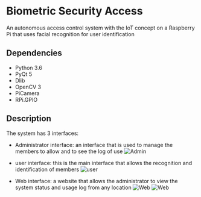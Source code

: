 # Biometric Security Access 

An autonomous access control system with the IoT concept on a Raspberry Pi that uses facial recognition for user identification

## Dependencies
- Python 3.6
- PyQt 5
- Dlib
- OpenCV 3
- PiCamera
- RPi.GPIO

## Description

The system has 3 interfaces:
- Administrator interface: an interface that is used to manage the members to allow and to see the log of use
  ![Admin](https://github.com/AbderrahimBouhdida/ScAB/tree/master/sc/admin.jpg)

- user interface: this is the main interface that allows the recognition and identification of members
  ![user](https://github.com/AbderrahimBouhdida/ScAB/tree/master/sc/web.jpg)
  
- Web interface: a website that allows the administrator to view the system status and usage log from any location
  ![Web](https://github.com/AbderrahimBouhdida/ScAB/tree/master/sc/web1.jpg)
  ![Web](https://github.com/AbderrahimBouhdida/ScAB/tree/master/sc/web2.jpg)
